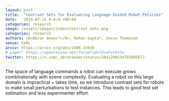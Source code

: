 ```yaml
---
layout: post
title:  "Contrast Sets for Evaluating Language-Guided Robot Policies"
date:   2024-07-15 0:0:0 +00:00
categories: research
image: /assets/images/index/contrast_sets.png
categories: research
authors: <b>Abrar Anwar*</b>, Rohan Gupta*, Jesse Thomason
venue: CoRL
arxiv: https://arxiv.org/abs/2406.13636
# paper: https://openreview.net/forum?id=7ZcePvChS7u
twitter: https://x.com/_abraranwar/status/1841298234783985677
---
```

The space of language commands a robot can execute grows combinatorially with scene complexity. Evaluating a robot on this large domain is impractical + takes time, so we introduce contrast sets for robots to make small perturbations to test instances. This leads to good test set estimation and less experimenter effort.